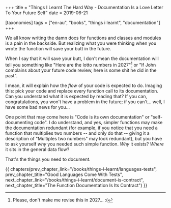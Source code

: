 +++
title = "Things I Learnt The Hard Way - Documentation Is a Love Letter To Your Future Self"
date = 2019-06-21

[taxonomies]
tags = ["en-au", "books", "things i learnt", "documentation"]
+++

We all know writing the damn docs for functions and classes and modules is a
pain in the backside. But realizing what you were thinking when you wrote the
function will save your butt in the future.

<!-- more -->

When I say that it will save your butt, I don't mean the documentation will
tell you something like "Here are the lotto numbers in 2027"[^1] or "If John
complains about your future code review, here is some shit he did in the
past".

I mean, it will explain how the _flow_ of your code is expected to do. Imaging
this: pick your code and replace every function call to its documentation. Can
you understand what it is expected by reading that? If you can,
congratulations, you won't have a problem in the future; if you can't... well,
I have some bad news for you...

One point that may come here is "Code is its own documentation" or
"self-documenting code". I do understand, and yes, simpler functions may make
the documentation redundant (for example, if you notice that you need a
function that multiplies two numbers -- and only do that -- giving it a
description of "Multiples two numbers" may look redundant), but you have to
ask yourself _why_ you needed such simple function. _Why_ it exists? _Where_
it sits in the general data flow?

That's the things you need to document.

[^1]: Please, don't make me revise this in 2027... :(

{{ chapters(prev_chapter_link="/books/things-i-learnt/languages-tests", prev_chapter_title="Good Languages Come With Tests", next_chapter_link="/books/things-i-learnt/document-is-contract", next_chapter_title="The Function Documentation Is Its Contract") }}
